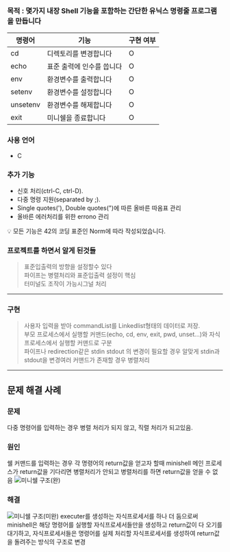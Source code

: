 ### 목적 : 몇가지 내장 Shell 기능을 포함하는 간단한 유닉스 명령줄 프로그램을 만듭니다

| 명령어 | 기능 | 구현 여부 |
| --- | --- | --- |
| cd | 디렉토리를 변경합니다 | O |
| echo | 표준 출력에 인수를 씁니다 | O |
| env | 환경변수를 출력합니다 | O |
| setenv | 환경변수를 설정합니다 | O |
| unsetenv | 환경변수를 해제합니다 | O |
| exit | 미니쉘을 종료합니다 | O |

### 사용 언어

- C

### 추가 기능

- 신호 처리(ctrl-C, ctrl-D).
- 다중 명령 지원(separated by ;).
- Single quotes('), Double quotes(")에 따른 올바른 따옴표 관리
- 올바른 에러처리를 위한 errono 관리

<aside>
💡 모든 기능은 42의 코딩 표준인 Norm에 따라 작성되었습니다.
</aside>

### 프로젝트를 하면서 알게 된것들

> 표준입출력의 방향을 설정할수 있다  
> 파이프는 병렬처리와 표준입출력 설정이 핵심  
> 터미널도 조작이 가능시그널 처리
---

### 구현

> 사용자 입력을 받아 commandList를 Linkedlist형태의 데이터로 저장.  
> 부모 프로세스에서 실행할 커맨드(echo, cd, env, exit, pwd, unset...)와 자식프로세스에서 실행할 커맨드로 구분  
> 파이프나 redirection같은 stdin stdout 의 변경이 필요할 경우 알맞게 stdin과 stdout을 변경여러 커맨드가 존재할 경우 병렬처리
---

## 문제 해결 사례

### 문제

다중 명령어를 입력하는 경우 병렬 처리가 되지 않고, 직렬 처리가 되고있음.

### 원인

쉘 커맨드를 입력하는 경우 각 명령어의  return값을 얻고자 할때 minishell 메인 프로세스가 return값을 기다리면 병렬처리가 안되고 병렬처리를 하면 return값을 얻을 수 없음
![미니쉘 구조(완)](https://user-images.githubusercontent.com/57505385/201668170-f172611c-3fab-4440-a368-acbadd24fcdd.png)
### 해결
![미니쉘 구조(미완)](https://user-images.githubusercontent.com/57505385/201668174-09f7bc6a-5a5c-4518-8293-6ac8b7e196cb.png)
executer를 생성하는 자식프로세서를 하나 더 둠으로써 minishell은 해당 명령어를 실행할 자식프로세서들만을 생성하고 return값이 다 오기를 대기하고, 자식프로세서들은 명령어를 실제 처리할 자식프로세서를 생성하여 return값을 돌려주는 방식의 구조로 변경

